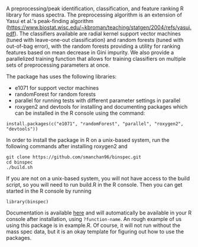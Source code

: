 A preprocessing/peak identification, classification, and feature ranking R library for mass spectra. The preprocessing algorithm is an extension of Yasui et al.'s peak-finding algorithm (https://www.biostat.wisc.edu/~kbroman/teaching/statgen/2004/refs/yasui.pdf). The classifiers available are radial kernel support vector machines (tuned with leave-one-out classification) and random forests (tuned with out-of-bag error), with the random forests providing a utility for ranking features based on mean decrease in Gini impurity.  We also provide a parallelized training function that allows for training classifiers on multiple sets of preprocessing parameters at once.

The package has uses the following libraries:
 * e1071 for support vector machines
 * randomForest for random forests
 * parallel for running tests with different parameter settings in parallel
 * roxygen2 and devtools for installing and documenting packages
which can be installed in the R console using the command:

```
install.packages(c("e1071", "randomForest", "parallel", "roxygen2", "devtools"))
```
In order to install the package in R on a unix-based system, run the following commands after installing roxygen2 and 
```
git clone https://github.com/smanchan96/binspec.git
cd binspec
./build.sh
```
If you are not on a unix-based system, you will not have access to the build script, so you will need to run build.R in the R console. 
Then you can get started in the R console by running
```
library(binspec)
```

Documentation is available [here](https://github.com/smanchan96/binspec/blob/master/binspec.pdf) and will automatically be available in your R console after installation, using `?function-name`.  An rough example of us using this package is in example.R.  Of course, it will not run without the mass spec data, but it is an okay template for figuring out how to use the packages.
